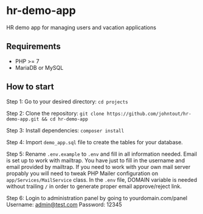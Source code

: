 # hr-demo-app
HR demo app for managing users and vacation applications


## Requirements
<ul>
<li>PHP >= 7</li>
<li>MariaDB or MySQL</li>
</ul>

## How to start
Step 1: Go to your desired directory: `cd projects`

Step 2: Clone the repository: `git clone https://github.com/johntout/hr-demo-app.git && cd hr-demo-app`

Step 3: Install dependencies: `composer install`

Step 4: Import `demo_app.sql` file to create the tables for your database.

Step 5: Rename `.env.example` to `.env` and fill in all information needed. Email is set up to work with mailtrap. You have just to fill in the username and email provided by mailtrap. If you need to work with your own mail server propably you will need to tweak PHP Mailer configuration on `app/Services/MailService` class. In the `.env` file, DOMAIN variable is needed without trailing `/` in order to generate proper email approve/reject link. 

Step 6: Login to administration panel by going to yourdomain.com/panel
Username: admin@test.com
Password: 12345

